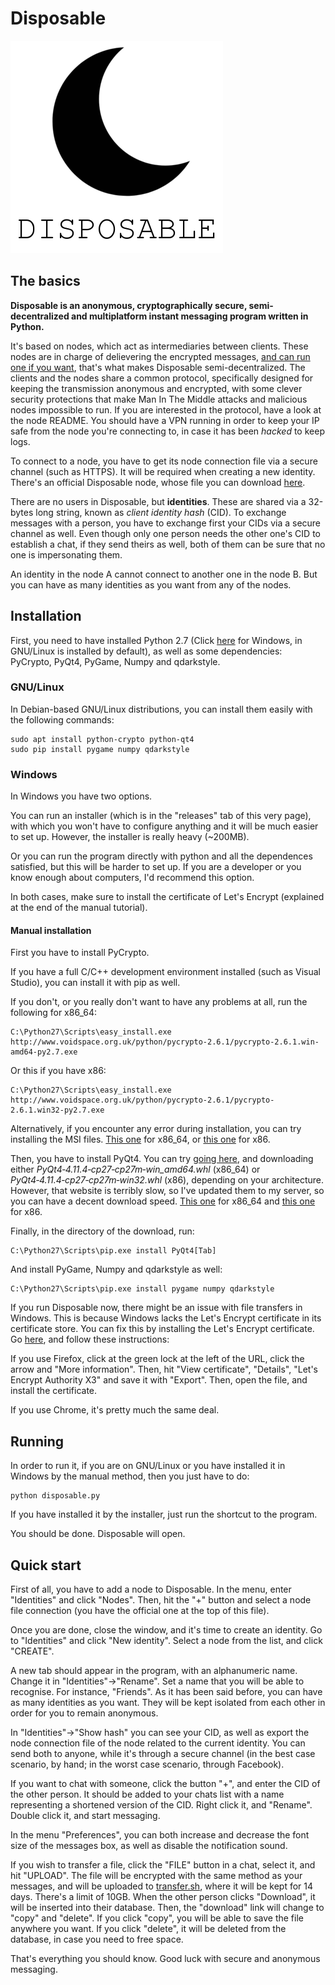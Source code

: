 # Disposable

![Logo](https://raw.githubusercontent.com/jlxip/Disposable-Client/master/UI/MainImage/MainImage.png)

## The basics
**Disposable is an anonymous, cryptographically secure, semi-decentralized and multiplatform instant messaging program written in Python.**

It's based on nodes, which act as intermediaries between clients. These nodes are in charge of delievering the encrypted messages, [and can run one if you want](https://github.com/jlxip/Disposable-Node), that's what makes Disposable semi-decentralized. The clients and the nodes share a common protocol, specifically designed for keeping the transmission anonymous and encrypted, with some clever security protections that make Man In The Middle attacks and malicious nodes impossible to run. If you are interested in the protocol, have a look at the node README. You should have a VPN running in order to keep your IP safe from the node you're connecting to, in case it has been _hacked_ to keep logs.

To connect to a node, you have to get its node connection file via a secure channel (such as HTTPS). It will be required when creating a new identity. There's an official Disposable node, whose file you can download [here](https://jlxip.net/node.dat).

There are no users in Disposable, but **identities**. These are shared via a 32-bytes long string, known as _client identity hash_ (CID). To exchange messages with a person, you have to exchange first your CIDs via a secure channel as well. Even though only one person needs the other one's CID to establish a chat, if they send theirs as well, both of them can be sure that no one is impersonating them.

An identity in the node A cannot connect to another one in the node B. But you can have as many identities as you want from any of the nodes.

## Installation
First, you need to have installed Python 2.7 (Click [here](https://www.python.org/downloads/) for Windows, in GNU/Linux is installed by default), as well as some dependencies: PyCrypto, PyQt4, PyGame, Numpy and qdarkstyle.

### GNU/Linux
In Debian-based GNU/Linux distributions, you can install them easily with the following commands:
```
sudo apt install python-crypto python-qt4
sudo pip install pygame numpy qdarkstyle
```

### Windows
In Windows you have two options.

You can run an installer (which is in the "releases" tab of this very page), with which you won't have to configure anything and it will be much easier to set up. However, the installer is really heavy (~200MB).

Or you can run the program directly with python and all the dependences satisfied, but this will be harder to set up. If you are a developer or you know enough about computers, I'd recommend this option.

In both cases, make sure to install the certificate of Let's Encrypt (explained at the end of the manual tutorial).

#### Manual installation
First you have to install PyCrypto.

If you have a full C/C++ development environment installed (such as Visual Studio), you can install it with pip as well.

If you don't, or you really don't want to have any problems at all, run the following for x86_64:

```
C:\Python27\Scripts\easy_install.exe http://www.voidspace.org.uk/python/pycrypto-2.6.1/pycrypto-2.6.1.win-amd64-py2.7.exe
```

Or this if you have x86:

```
C:\Python27\Scripts\easy_install.exe http://www.voidspace.org.uk/python/pycrypto-2.6.1/pycrypto-2.6.1.win32-py2.7.exe
```

Alternatively, if you encounter any error during installation, you can try installing the MSI files. [This one](http://www.voidspace.org.uk/python/pycrypto-2.6.1/pycrypto-2.6.1.win-amd64-py2.7.msi) for x86_64, or [this one](http://www.voidspace.org.uk/python/pycrypto-2.6.1/pycrypto-2.6.1.win32-py2.7.msi) for x86.

Then, you have to install PyQt4. You can try [going here](https://www.lfd.uci.edu/~gohlke/pythonlibs/#pyqt4), and downloading either _PyQt4‑4.11.4‑cp27‑cp27m‑win\_amd64.whl_ (x86_64) or _PyQt4‑4.11.4‑cp27‑cp27m‑win32.whl_ (x86), depending on your architecture. However, that website is terribly slow, so I've updated them to my server, so you can have a decent download speed. [This one](https://jlxip.net/mirror/PyQt4-4.11.4-cp27-cp27m-win_amd64.whl) for x86_64 and [this one](https://jlxip.net/mirror/PyQt4-4.11.4-cp27-cp27m-win32.whl) for x86.

Finally, in the directory of the download, run:

```
C:\Python27\Scripts\pip.exe install PyQt4[Tab]
```

And install PyGame, Numpy and qdarkstyle as well:

```
C:\Python27\Scripts\pip.exe install pygame numpy qdarkstyle
```

If you run Disposable now, there might be an issue with file transfers in Windows. This is because Windows lacks the Let's Encrypt certificate in its certificate store. You can fix this by installing the Let's Encrypt certificate. Go [here](https://transfer.sh), and follow these instructions:

If you use Firefox, click at the green lock at the left of the URL, click the arrow and "More information". Then, hit "View certificate", "Details", "Let's Encrypt Authority X3" and save it with "Export". Then, open the file, and install the certificate.

If you use Chrome, it's pretty much the same deal.

## Running
In order to run it, if you are on GNU/Linux or you have installed it in Windows by the manual method, then you just have to do:

```
python disposable.py
```

If you have installed it by the installer, just run the shortcut to the program.

You should be done. Disposable will open.

## Quick start
First of all, you have to add a node to Disposable. In the menu, enter "Identities" and click "Nodes". Then, hit the "+" button and select a node file connection (you have the official one at the top of this file).

Once you are done, close the window, and it's time to create an identity. Go to "Identities" and click "New identity". Select a node from the list, and click "CREATE".

A new tab should appear in the program, with an alphanumeric name. Change it in "Identities"->"Rename". Set a name that you will be able to recognise. For instance, "Friends". As it has been said before, you can have as many identities as you want. They will be kept isolated from each other in order for you to remain anonymous.

In "Identities"->"Show hash" you can see your CID, as well as export the node connection file of the node related to the current identity. You can send both to anyone, while it's through a secure channel (in the best case scenario, by hand; in the worst case scenario, through Facebook).

If you want to chat with someone, click the button "+", and enter the CID of the other person. It should be added to your chats list with a name representing a shortened version of the CID. Right click it, and "Rename". Double click it, and start messaging.

In the menu "Preferences", you can both increase and decrease the font size of the messages box, as well as disable the notification sound.

If you wish to transfer a file, click the "FILE" button in a chat, select it, and hit "UPLOAD". The file will be encrypted with the same method as your messages, and will be uploaded to [transfer.sh](https://transfer.sh), where it will be kept for 14 days. There's a limit of 10GB. When the other person clicks "Download", it will be inserted into their database. Then, the "download" link will change to "copy" and "delete". If you click "copy", you will be able to save the file anywhere you want. If you click "delete", it will be deleted from the database, in case you need to free space.

That's everything you should know. Good luck with secure and anonymous messaging.
